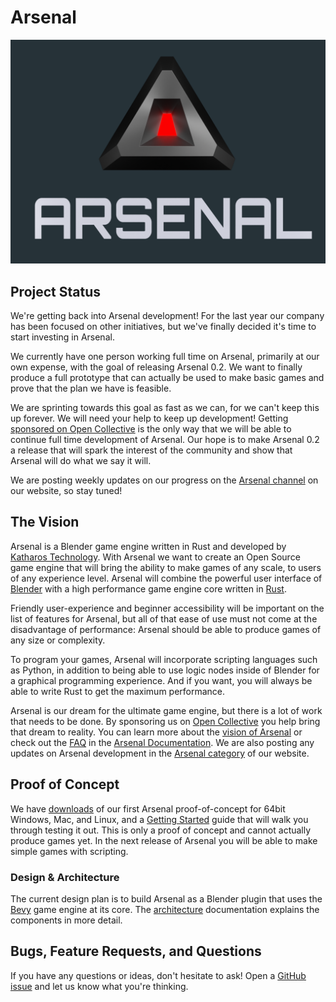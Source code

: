 # Arsenal

![arsenal_banner]

<!--
  Comment out build status for now because the builds are failing and we don't use them for anything but docs at the momen:
  [![Build Status][build_status_img]][build_status_lnk]
-->

[arsenal_banner]: ./assets/logo-3d-banner-with-bg.png
[build_status_img]: https://cloud.drone.io/api/badges/katharostech/arsenal/status.svg
[build_status_lnk]: https://cloud.drone.io/katharostech/arsenal

## Project Status

We're getting back into Arsenal development! For the last year our company has been focused on other initiatives, but we've finally decided it's time to start investing in Arsenal.

We currently have one person working full time on Arsenal, primarily at our own expense, with the goal of releasing Arsenal 0.2. We want to finally produce a full prototype that can actually be used to make basic games and prove that the plan we have is feasible.

We are sprinting towards this goal as fast as we can, for we can't keep this up forever. We will need your help to keep up development! Getting [sponsored on Open Collective][sponsor] is the only way that we will be able to continue full time development of Arsenal. Our hope is to make Arsenal 0.2 a release that will spark the interest of the community and show that Arsenal will do what we say it will.

We are posting weekly updates on our progress on the [Arsenal channel][arsenal_channel] on our website, so stay tuned!

[arsenal_channel]: https://katharostech.com/tag/arsenal

## The Vision

Arsenal is a Blender game engine written in Rust and developed by [Katharos Technology][katharostech.com]. With Arsenal we want to create an Open Source game engine that will bring the ability to make games of any scale, to users of any experience level. Arsenal will combine the powerful user interface of [Blender] with a high performance game engine core written in [Rust].

Friendly user-experience and beginner accessibility will be important on the list of features for Arsenal, but all of that ease of use must not come at the disadvantage of performance: Arsenal should be able to produce games of any size or complexity.

To program your games, Arsenal will incorporate scripting languages such as Python, in addition to being able to use logic nodes inside of Blender for a graphical programming experience. And if you want, you will always be able to write Rust to get the maximum performance.

Arsenal is our dream for the ultimate game engine, but there is a lot of work that needs to be done. By sponsoring us on [Open Collective][sponsor] you help bring that dream to reality. You can learn more about the [vision of Arsenal][vision] or check out the [FAQ] in the [Arsenal Documentation][docs]. We are also posting any updates on Arsenal development in the [Arsenal category][category] of our website.

[blender]: https://blender.org
[rust]: https://rust-lang.org
[sponsor]: https://opencollective.com/arsenal
[faq]: https://katharostech.github.io/arsenal/FAQ.html
[docs]: https://katharostech.github.io/arsenal/index.html
[vision]: https://katharostech.github.io/arsenal/vision.html
[category]: https://katharostech.com/tag/arsenal
[katharostech.com]: https://katharostech.com

## Proof of Concept

We have [downloads] of our first Arsenal proof-of-concept for 64bit Windows, Mac, and Linux, and a [Getting Started][started] guide that will walk you through testing it out. This is only a proof of concept and cannot actually produce games yet. In the next release of Arsenal you will be able to make simple games with scripting.

[downloads]: https://github.com/katharostech/arsenal/releases
[started]: ./getting-started.html

### Design & Architecture

The current design plan is to build Arsenal as a Blender plugin that uses the [Bevy] game engine at its core. The [architecture] documentation explains the components in more detail.

[bevy]: https://bevyengine.org/
[architecture]: ./development-guide/architecture.html

## Bugs, Feature Requests, and Questions

If you have any questions or ideas, don't hesitate to ask! Open a [GitHub issue][gh_issue] and let us know what you're thinking.

[gh_issue]: https://github.com/katharostech/arsenal/issues/new/choose


